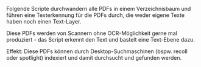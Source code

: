 Folgende Scripte durchwandern alle PDFs in einem Verzeichnisbaum und führen eine Texterkennung für die PDFs durch, die weder eigene Texte haben noch einen Text-Layer.

Diese PDFs werden von Scannern ohne OCR-Möglichkeit gerne mal produziert - das Script erkennt den Text und bastelt eine Text-Ebene dazu.

Effekt: Diese PDFs können durch Desktop-Suchmaschinen (bspw. recoll oder spotlight) indexiert und damit durchsucht und gefunden werden.

